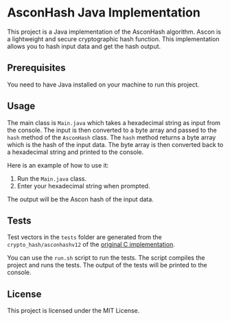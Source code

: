 # AsconHash Java Implementation

This project is a Java implementation of the AsconHash algorithm. Ascon is a lightweight and secure cryptographic hash function. This implementation allows you to hash input data and get the hash output.

## Prerequisites

You need to have Java installed on your machine to run this project.

## Usage

The main class is `Main.java` which takes a hexadecimal string as input from the console. The input is then converted to a byte array and passed to the `hash` method of the `AsconHash` class. The `hash` method returns a byte array which is the hash of the input data. The byte array is then converted back to a hexadecimal string and printed to the console.

Here is an example of how to use it:

1. Run the `Main.java` class.
2. Enter your hexadecimal string when prompted.

The output will be the Ascon hash of the input data.

## Tests

Test vectors in the `tests` folder are generated from the `crypto_hash/asconhashv12` of the [original C implementation](https://github.com/ascon/ascon-c).

You can use the `run.sh` script to run the tests. The script compiles the project and runs the tests. The output of the tests will be printed to the console.

## License

This project is licensed under the MIT License.